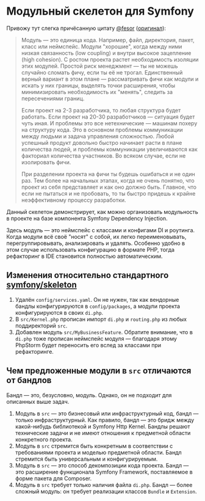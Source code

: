 # Модульный скелетон для Symfony

Привожу тут слегка причёсанную цитату [@fesor](https://github.com/fesor) ([оригинал](https://t.me/symfony_php/202422)):

> Модуль — это единица кода. Например, файл, директория, пакет, класс или неймспейс.
> Модули "хорошие", когда между ними низкая связанность (low coupling) и внутри высокое зацепление (high cohesion).
> С ростом проекта растет необходимость изоляции этих модулей. Простой риск менеджмент — ты не можешь случайно сломать фичу, если ты её не трогал.
> Единственный верный вариант в этом плане — рассматривать фичи как модули и искать у них границы, выделять точки расширения, чтобы минимизировать необходимость их "менять", следить за пересечениями границ.
>
> Если проект на 2-3 разработчика, то любая структура будет работать. Если проект на 20-30 разработчиков — ситуация будет чуть иная.
> И проблемы это все нетехнические — машинам похеру на структуру кода. Это в основном проблемы коммуникации между людьми и задача управления сложностью.
> Любой успешный продукт довольно быстро начинает расти в плане количества людей, и проблемы коммуникации увеличиваются как факториал количества участников.
> Во всяком случае, если не изолировать фичи.
> 
> При разделении проекта на фичи ты будешь ошибаться и не один раз.
> Тем более на начальных этапах, когда не очень понятно, что проект из себя представляет и как оно должно быть.
> Главное, что если не пытаться и не пробовать, то ты быстро придешь к крайне неэффективному процессу разработки.

Данный скелетон демонстрирует, как можно организовать модульность в проекте на базе компонента Symfony Dependency Injection.

Здесь модуль — это неймспейс с классами и конфигами DI и роутинга.
Когда модули всё своё "носят" с собой, их легко переименовывать, перегруппировывать, анализировать и удалять.
Особенно удобно в этом случае использовать конфигурацию в формате PHP, тогда рефакторинг в IDE становится полностью автоматическим.

## Изменения относительно стандартного [symfony/skeleton](https://github.com/symfony/skeleton)

1. Удалён `config/services.yaml`. Он не нужен, так как вендорные бандлы конфигурируются в `config/packages`, а модули проекта конфигурируются в своих `di.php`.
1. В `src/Kernel.php` прописан импорт `di.php` и `routing.php` из любых поддиректорий `src`.
1. Добавлен модуль `src/MyBusinessFeature`. Обратите внимание, что в `di.php` тоже прописан неймспейс модуля — благодаря этому PhpStorm будет переносить его вслед за классами при рефакторинге.

## Чем предложенные модули в `src` отличаются от бандлов

Бандл — это, безусловно, модуль. Однако, он не подходит для описанных выше задач.

1. Модуль в `src` — это бизнесовый или инфраструктурный код, бандл — только инфраструктурный. Как правило, бандл — это бридж между какой-нибудь библиотекой и Symfony Http Kernel. Бандлы решают технические задачи и не имеют отношения к предметной области конкретного проекта.
1. Модуль в `src` стремится быть конкретным в соответствии с требованиями проекта и моделью предметной области. Бандл стремится быть универсальным и конфигурируемым.
1. Модуль в `src` — это способ декомпозиции кода проекта. Бандл — это расширение функционала Symfony Framework, поставляемое в форме пакета для Composer. 
1. Модуль в `src` требует только наличия файла `di.php`. Бандл — более сложный модуль: он требует реализации классов `Bundle` и `Extension`.
